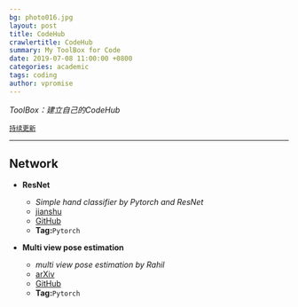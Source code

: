 ```yaml
---
bg: photo016.jpg
layout: post
title: CodeHub
crawlertitle: CodeHub
summary: My ToolBox for Code
date: 2019-07-08 11:00:00 +0800
categories: academic
tags: coding
author: vpromise
---
```


*ToolBox：建立自己的CodeHub*

[`持续更新`](https://github.com/vpromise/CodeHub)

---
## Network

- **ResNet**
  - *Simple hand classifier by Pytorch and ResNet*
  - [jianshu](https://www.jianshu.com/p/c4723a4409cf)
  - [GitHub](https://github.com/LiMeng95/pytorch_hand_classifier)
  - **Tag:**`Pytorch`

- **Multi view pose estimation**
  - *multi view pose estimation by Rahil*
  - [arXiv](https://arxiv.org/abs/1906.01480)
  - [GitHub](https://github.com/rmehrizi/multi-view-pose-estimation)
  - **Tag:**`Pytorch`